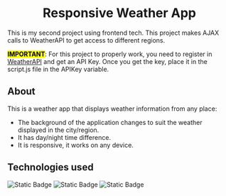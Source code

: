 <h1 align="center">Responsive Weather App</h1>
This is my second project using frontend tech. This project makes AJAX calls to WeatherAPI to get access to different regions.

<mark>**IMPORTANT**</mark>: For this project to properly work, you need to register in <a href="https://www.weatherapi.com/" target="_blank">WeatherAPI</a> and get an API Key. Once you get the key, place it in the script.js file in the APIKey variable.

## About
This is a weather app that displays weather information from any place:
* The background of the application changes to suit the weather displayed in the city/region.
* It has day/night time difference.
* It is responsive, it works on any device.

## Technologies used

![Static Badge](https://img.shields.io/badge/HTML5-%23000?style=for-the-badge&logo=html5&logoColor=%23fff&labelColor=%23E34F26)
![Static Badge](https://img.shields.io/badge/CSS3-%23000?style=for-the-badge&logo=css3&logoColor=%23fff&labelColor=%231572B6)
![Static Badge](https://img.shields.io/badge/JavaScript-%23000?style=for-the-badge&logo=javascript&logoColor=%23fff&labelColor=%23F7DF1E)

